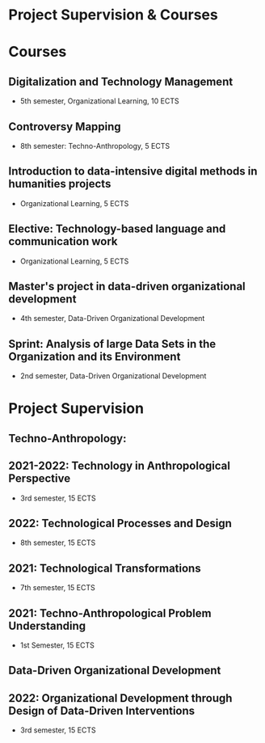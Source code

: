 Project Supervision & Courses
======

Courses
======

Digitalization and Technology Management
------
* 5th semester, Organizational Learning, 10 ECTS

Controversy Mapping
------
* 8th semester: Techno-Anthropology, 5 ECTS

Introduction to data-intensive digital methods in humanities projects
------
* Organizational Learning, 5 ECTS

Elective: Technology-based language and communication work
------
* Organizational Learning, 5 ECTS

Master's project in data-driven organizational development
------
* 4th semester, Data-Driven Organizational Development

Sprint: Analysis of large Data Sets in the Organization and its Environment
------
* 2nd semester, Data-Driven Organizational Development

Project Supervision
======

Techno-Anthropology:
------

2021-2022: Technology in Anthropological Perspective
------
* 3rd semester, 15 ECTS

2022: Technological Processes and Design
------
* 8th semester, 15 ECTS

2021: Technological Transformations
------
* 7th semester, 15 ECTS

2021: Techno-Anthropological Problem Understanding
------
* 1st Semester, 15 ECTS

Data-Driven Organizational Development
------

2022: Organizational Development through Design of Data-Driven Interventions
------
* 3rd semester, 15 ECTS
